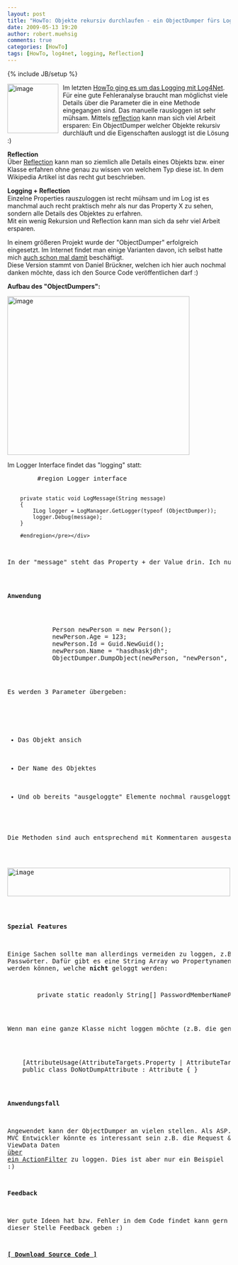```yaml
---
layout: post
title: "HowTo: Objekte rekursiv durchlaufen - ein ObjectDumper fürs Logging mittels Reflection"
date: 2009-05-13 19:20
author: robert.muehsig
comments: true
categories: [HowTo]
tags: [HowTo, log4net, logging, Reflection]
---
```

{% include JB/setup %}
<p><a href="{{BASE_PATH}}/assets/wp-images/image739.png"><img style="border-right: 0px; border-top: 0px; margin: 0px 10px 0px 0px; border-left: 0px; border-bottom: 0px" height="111" alt="image" src="{{BASE_PATH}}/assets/wp-images/image-thumb717.png" width="115" align="left" border="0" /></a> Im letzten <a href="{{BASE_PATH}}/2009/05/08/howto-logging-mit-log4net/">HowTo ging es um das Logging mit Log4Net</a>.&#160; F&#252;r eine gute Fehleranalyse braucht man m&#246;glichst viele Details &#252;ber die Parameter die in eine Methode eingegangen sind. Das manuelle rausloggen ist sehr m&#252;hsam. Mittels <a href="http://de.wikipedia.org/wiki/Reflexion_(Programmierung)">reflection</a> kann man sich viel Arbeit ersparen: Ein ObjectDumper welcher Objekte rekursiv durchl&#228;uft und die Eigenschaften ausloggt ist die L&#246;sung :)</p> 
<!--more-->
  <p><strong>Reflection     <br /></strong>&#220;ber <a href="http://de.wikipedia.org/wiki/Reflexion_(Programmierung)">Reflection</a> kann man so ziemlich alle Details eines Objekts bzw. einer Klasse erfahren ohne genau zu wissen von welchem Typ diese ist. In dem Wikipedia Artikel ist das recht gut beschrieben.</p>  <p><strong>Logging + Reflection     <br /></strong>Einzelne Properties rauszuloggen ist recht m&#252;hsam und im Log ist es manchmal auch recht praktisch mehr als nur das Property X zu sehen, sondern alle Details des Objektes zu erfahren.     <br />Mit ein wenig Rekursion und Reflection kann man sich da sehr viel Arbeit ersparen. </p>  <p>In einem gr&#246;&#223;eren Projekt wurde der &quot;ObjectDumper&quot; erfolgreich eingesetzt. Im Internet findet man einige Varianten davon, ich selbst hatte mich <a href="{{BASE_PATH}}/2008/04/17/aspnet-mvc-actionfilter-zum-loggen-benutzen/">auch schon mal damit</a> besch&#228;ftigt.     <br />Diese Version stammt von Daniel Br&#252;ckner, welchen ich hier auch nochmal danken m&#246;chte, dass ich den Source Code ver&#246;ffentlichen darf :)</p>  <p><strong>Aufbau des &quot;ObjectDumpers&quot;:</strong></p>  <p><a href="{{BASE_PATH}}/assets/wp-images/image740.png"><img style="border-right: 0px; border-top: 0px; border-left: 0px; border-bottom: 0px" height="357" alt="image" src="{{BASE_PATH}}/assets/wp-images/image-thumb718.png" width="411" border="0" /></a> </p>  <p>Im Logger Interface findet das &quot;logging&quot; statt:</p>  <div class="wlWriterSmartContent" id="scid:812469c5-0cb0-4c63-8c15-c81123a09de7:7bc6e9e9-c47b-4180-8fd2-47cc3d94cb06" style="padding-right: 0px; display: inline; padding-left: 0px; float: none; padding-bottom: 0px; margin: 0px; padding-top: 0px"><pre name="code" class="c#">        #region Logger interface

        private static void LogMessage(String message)
        {
            ILog logger = LogManager.GetLogger(typeof (ObjectDumper));
            logger.Debug(message);
        }

        #endregion</pre></div>

<p>In der &quot;message&quot; steht das Property + der Value drin. Ich nutze in diesem &quot;Interface&quot; einfach <a href="{{BASE_PATH}}/2009/05/08/howto-logging-mit-log4net/">Log4Net</a> zum Loggen. Den restlichen Code k&#246;nnt ihr euch im Detail sp&#228;ter anschauen.</p>

<p><strong>Anwendung</strong></p>

<div class="wlWriterSmartContent" id="scid:812469c5-0cb0-4c63-8c15-c81123a09de7:3ef4edd7-a504-41c5-a2a5-f5a79dc4ee5c" style="padding-right: 0px; display: inline; padding-left: 0px; float: none; padding-bottom: 0px; margin: 0px; padding-top: 0px"><pre name="code" class="c#">            Person newPerson = new Person();
            newPerson.Age = 123;
            newPerson.Id = Guid.NewGuid();
            newPerson.Name = "hasdhaskjdh";
            ObjectDumper.DumpObject(newPerson, "newPerson", true);
</pre></div>

<p>Es werden 3 Parameter &#252;bergeben:</p>

<ul>
  <li>Das Objekt ansich</li>

  <li>Der Name des Objektes</li>

  <li>Und ob bereits &quot;ausgeloggte&quot; Elemente nochmal rausgeloggt werden, wenn diese angenommen im Objektbaum 2 mal vorkommen.</li>
</ul>

<p>Die Methoden sind auch entsprechend mit Kommentaren ausgestattet:</p>

<p><a href="{{BASE_PATH}}/assets/wp-images/image741.png"><img style="border-right: 0px; border-top: 0px; border-left: 0px; border-bottom: 0px" height="64" alt="image" src="{{BASE_PATH}}/assets/wp-images/image-thumb719.png" width="503" border="0" /></a></p>

<p><strong>Spezial Features</strong>

  <br />Einige Sachen sollte man allerdings vermeiden zu loggen, z.B. Passw&#246;rter. Daf&#252;r gibt es eine String Array wo Propertynamen eingetragen werden k&#246;nnen, welche <strong>nicht</strong> geloggt werden:</p>

<div class="wlWriterSmartContent" id="scid:812469c5-0cb0-4c63-8c15-c81123a09de7:00bd39aa-4b4a-4431-8298-c8ca90b4506a" style="padding-right: 0px; display: inline; padding-left: 0px; float: none; padding-bottom: 0px; margin: 0px; padding-top: 0px"><pre name="code" class="c#">        private static readonly String[] PasswordMemberNameParts = { "PASSWORD", "PWD" };</pre></div>

<p>Wenn man eine ganze Klasse nicht loggen m&#246;chte (z.B. die generierten Properties vom Entity Framework etc.) kann auch dieses Attribut nehmen:</p>

<div class="wlWriterSmartContent" id="scid:812469c5-0cb0-4c63-8c15-c81123a09de7:70206505-3aae-446d-ab95-2436bfc4c9ad" style="padding-right: 0px; display: inline; padding-left: 0px; float: none; padding-bottom: 0px; margin: 0px; padding-top: 0px"><pre name="code" class="c#">    [AttributeUsage(AttributeTargets.Property | AttributeTargets.Field)]
    public class DoNotDumpAttribute : Attribute { }
</pre></div>

<p><strong>Anwendungsfall</strong>

  <br />Angewendet kann der ObjectDumper an vielen stellen. Als ASP.NET MVC Entwickler k&#246;nnte es interessant sein z.B. die Request &amp; ViewData Daten <a href="{{BASE_PATH}}/2008/04/17/aspnet-mvc-actionfilter-zum-loggen-benutzen/">&#252;ber ein ActionFilter</a> zu loggen. Dies ist aber nur ein Beispiel :)</p>

<p><strong>Feedback</strong>

  <br />Wer gute Ideen hat bzw. Fehler in dem Code findet kann gern an dieser Stelle Feedback geben :)</p>

<p><strong><a href="http://{{BASE_PATH}}/assets/files/democode/objectdumpertest/objectdumpertest.zip">[ Download Source Code ]</a></strong></p>
